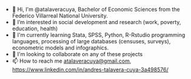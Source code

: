 - 👋 Hi, I'm @atalaveracuya, Bachelor of Economic Sciences from the Federico Villarreal National University.
- 👀 I’m interested in social development and research (work, poverty, education, health)
- 🌱 I'm currently learning Stata, SPSS, Python, R-Rstudio programming languages, processing of large databases (censuses, surveys), econometric models and infographics.
- 💞️ I'm looking to collaborate on any of these projects
- 📫 How to reach me atalaveracuya@gmail.com, https://www.linkedin.com/in/andres-talavera-cuya-3a498576/

<!---
atalaveracuya/atalaveracuya is a ✨ special ✨ repository because its `README.md` (this file) appears on your GitHub profile.
You can click the Preview link to take a look at your changes.
--->
